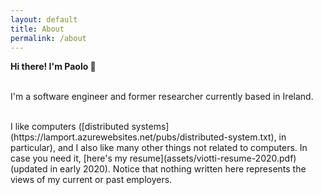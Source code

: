 ```yaml
---
layout: default
title: About
permalink: /about
---
```


**Hi there! I'm Paolo 👋**
<br/>
<br/>

I'm a software engineer and former researcher currently based in Ireland.

<br/>
I like computers ([distributed
systems](https://lamport.azurewebsites.net/pubs/distributed-system.txt), in
particular), and I also like many other things not related to computers.
In case you need it, [here's my resume](assets/viotti-resume-2020.pdf) (updated in early 2020).
Notice that nothing written here represents the views of my current or past
employers.
